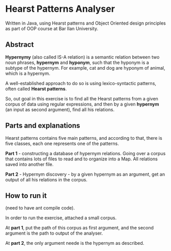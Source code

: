 # Hearst Patterns Analyser
Written in Java, using Hearst patterns and Object Oriented design principles as part of OOP course at Bar Ilan University. 

## Abstract
**Hypernymy** (also called IS-A relation) is a semantic relation between two noun phrases, **hypernym** and **hyponym**, such that the hyponym is a subtype of the hypernym. For example, cat and dog are hyponym of animal, which is a hypernym.

A well-established approach to do so is using lexico-syntactic patterns, often called **Hearst patterns**.

So, out goal in this exercise is to find all the Hearst patterns from a given corpus of data using regular expressions, and then by a given **hypernym** (an input as second argument), find all his relations.

## Parts and explanations

Hearst patterns contains five main patterns, and according to that, there is five classes, each one represents one of the patterns.

**Part 1** - constructing a database of hypernym relations. Going over a corpus that contains lots of files to read and to organize into a Map. All relations saved into another file.

**Part 2** - Hypernym discovery - by a given hypernym as an argument, get an output of all his relations in the corpus. 

## How to run it
(need to have ant compile code).

In order to run the exercise, attached a small corpus. 

At **part 1**, put the path of this corpus as first argument, and the second argument is the path to output of the analyser.

At **part 2**, the only argument neede is the hypernym as described.

